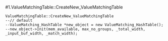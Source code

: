 #1.ValueMatchingTable::CreateNew_ValueMatchingTable

```
ValueMatchingTable::CreateNew_ValueMatchingTable
--// default
--ValueMatching_HashTable *new_object = new ValueMatching_HashTable();
--new_object->Init(mem_available, max_no_groups, _total_width, _input_buf_width, _match_width);
```